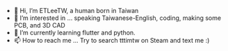 - 👋 Hi, I’m ETLeeTW, a human born in Taiwan 
- 👀 I’m interested in ... speaking Taiwanese-English, coding, making some PCB, and 3D CAD
- 🌱 I’m currently learning flutter and python. 
- 📫 How to reach me ... Try to search tttimtw on Steam and text me :)

<!---
ETLeeTW/ETLeeTW is a ✨ special ✨ repository because its `README.md` (this file) appears on your GitHub profile.
You can click the Preview link to take a look at your changes.
--->
